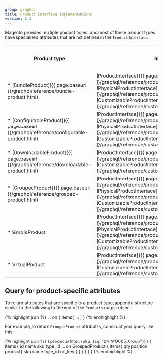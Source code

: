 ```yaml
---
group: graphql
title: Product interface implementations
version: 2.3
---
```


Magento provides multiple product types, and most of these product types have specialized attributes that are not defined in the `ProductInterface`.

Product type | Implements | Has product-specific attributes?
--- | --- | ---
* [BundleProduct]({{ page.baseurl }}/graphql/reference/bundle-product.html) | [ProductInterface]({{ page.baseurl }}/graphql/reference/products.html#ProductInterface), [PhysicalProductInterface]({{ page.baseurl }}/graphql/reference/products.html#PhysicalProductInterface), [CustomizableProductInterface]({{ page.baseurl }}/graphql/reference/customizable-option-interface.html) | Yes
* [ConfigurableProduct]({{ page.baseurl }}/graphql/reference/configurable-product.html) | [ProductInterface]({{ page.baseurl }}/graphql/reference/products.html#ProductInterface), [PhysicalProductInterface]({{ page.baseurl }}/graphql/reference/products.html#PhysicalProductInterface), [CustomizableProductInterface]({{ page.baseurl }}/graphql/reference/customizable-option-interface.html) | Yes
* [DownloadableProduct]({{ page.baseurl }}/graphql/reference/downloadable-product.html) | [ProductInterface]({{ page.baseurl }}/graphql/reference/products.html#ProductInterface),  [CustomizableProductInterface]({{ page.baseurl }}/graphql/reference/customizable-option-interface.html)  | Yes
* [GroupedProduct]({{ page.baseurl }}/graphql/reference/grouped-product.html) | [ProductInterface]({{ page.baseurl }}/graphql/reference/products.html#ProductInterface), [PhysicalProductInterface]({{ page.baseurl }}/graphql/reference/products.html#PhysicalProductInterface), [CustomizableProductInterface]({{ page.baseurl }}/graphql/reference/customizable-option-interface.html) | Yes
* SimpleProduct | [ProductInterface]({{ page.baseurl }}/graphql/reference/products.html#ProductInterface), [PhysicalProductInterface]({{ page.baseurl }}/graphql/reference/products.html#PhysicalProductInterface), [CustomizableProductInterface]({{ page.baseurl }}/graphql/reference/customizable-option-interface.html)  | No
* VirtualProduct | [ProductInterface]({{ page.baseurl }}/graphql/reference/products.html#ProductInterface),  [CustomizableProductInterface]({{ page.baseurl }}/graphql/reference/customizable-option-interface.html)  | No

## Query for product-specific attributes

To return attributes that are specific to a product type, append a structure similar to the following to the end of the `Products` output object:

{% highlight json %}
... on <ProductType> {
  items{
    <ProductType-attribute1>
    <ProductType-attribute2>
    ...
    }
  }
  {% endhighlight %}

For example, to return `GroupedProduct` attributes, construct your query like this:

{% highlight json %}
{
  products(filter:
    {sku: {eq: "24-WG085_Group"}}
  	)
  	{
    items {
      id
      name
      sku
      type_id
      ... on GroupedProduct {
        items{
          qty
          position
          product{
            sku
            name
            type_id
            url_key
          }
        }
      }
    }
  }
}
{% endhighlight %}
